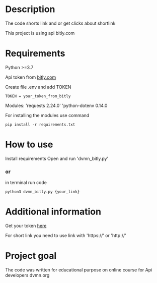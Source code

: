 # Description
The code shorts link and or get clicks about shortlink

This project is using api bitly.com

# Requirements
Python >=3.7

Api token from [bitly.com](https://dev.bitly.com/get_started.html)

Create file .env and add TOKEN
```
TOKEN = your_token_from_bitly
```

Modules:
'requests 2.24.0'
'python-dotenv 0.14.0

For installing the modules use command
```
pip install -r requirements.txt
```


# How to use

Install requirements
Open and run 'dvmn_bitly.py'

### or

in terminal run code

```
python3 dvmn_bitly.py {your_link}
```

# Additional information
Get your token [here](https://dev.bitly.com/get_started.html)
 
For short link you need to use link with 'https://' or 'http://'

# Project goal

The code was written for educational purpose on online course for Api developers dvmn.org

